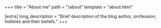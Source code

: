 +++
title = "About me"
path = "/about"
template = "about.html"

[extra]
long_description = "Brief description of the blog author, profession, hobbies and their beliefs."
+++
